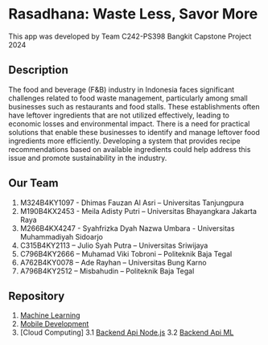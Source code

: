 # Rasadhana: Waste Less, Savor More

This app was developed by Team C242-PS398 Bangkit Capstone Project 2024

## Description

The food and beverage (F&B) industry in Indonesia faces significant challenges related to food waste management, particularly among small businesses such as restaurants and food stalls. These establishments often have leftover ingredients that are not utilized effectively, leading to economic losses and environmental impact. There is a need for practical solutions that enable these businesses to identify and manage leftover food ingredients more efficiently. Developing a system that provides recipe recommendations based on available ingredients could help address this issue and promote sustainability in the industry.

## Our Team

1. M324B4KY1097 - Dhimas Fauzan Al Asri – Universitas Tanjungpura
2. M190B4KX2453 - Meila Adisty Putri – Universitas Bhayangkara Jakarta Raya
3. M266B4KX4247 - Syahfrizka Dyah Nazwa Umbara - Universitas Muhammadiyah Sidoarjo
4. C315B4KY2113 – Julio Syah Putra  – Universitas Sriwijaya
5. C796B4KY2666 – Muhamad Viki Tobroni – Politeknik Baja Tegal
6. A762B4KY0078 – Ade Rayhan – Universitas Bung Karno
7. A796B4KY2512 – Misbahudin – Politeknik Baja Tegal


## Repository

1. [Machine Learning](https://github.com/)
2. [Mobile Development](https://github.com/)
3. [Cloud Computing]
   3.1 [Backend Api Node.js](https://github.com/josptrra/be-rasadhana)
   3.2 [Backend Api ML](https://github.com/vikitobroni/api-ml-rasadhana)
